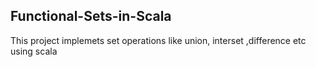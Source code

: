 ## Functional-Sets-in-Scala

This project implemets set operations like union, interset ,difference etc using scala
